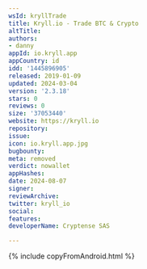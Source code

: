 ```yaml
---
wsId: kryllTrade
title: Kryll.io - Trade BTC & Crypto
altTitle: 
authors:
- danny
appId: io.kryll.app
appCountry: id
idd: '1445896905'
released: 2019-01-09
updated: 2024-03-04
version: '2.3.18'
stars: 0
reviews: 0
size: '37053440'
website: https://kryll.io
repository: 
issue: 
icon: io.kryll.app.jpg
bugbounty: 
meta: removed
verdict: nowallet
appHashes: 
date: 2024-08-07
signer: 
reviewArchive: 
twitter: kryll_io
social: 
features: 
developerName: Cryptense SAS

---
```


{% include copyFromAndroid.html %}